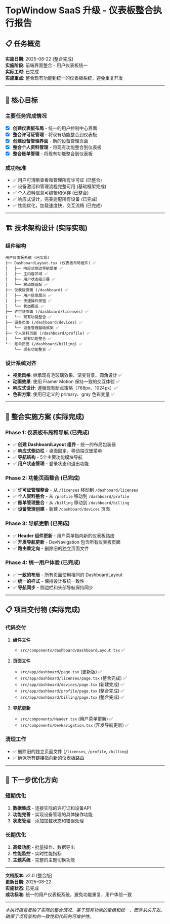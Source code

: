 # TopWindow SaaS 升级 - 仪表板整合执行报告

## 📋 任务概览

**实施日期**: 2025-08-22 (整合完成)  
**实施阶段**: 前端界面整合 - 用户仪表板统一  
**实际工时**: 已完成  
**实施重点**: 整合现有功能到统一的仪表板系统，避免重复开发

---

## 🎯 核心目标

### 主要任务完成情况
- [x] **创建仪表板布局** - 统一的用户控制中心界面
- [x] **整合许可证管理** - 将现有功能整合到仪表板
- [x] **创建设备管理界面** - 新的设备管理页面
- [x] **整合个人资料管理** - 将现有功能整合到仪表板
- [x] **整合账单管理** - 将现有功能整合到仪表板

### 成功标准
- ✅ 用户可清晰查看和管理所有许可证 (已整合)
- ✅ 设备激活和管理流程完整可用 (基础框架完成)
- ✅ 个人资料信息可编辑和保存 (已整合)
- ✅ 响应式设计，完美适配所有设备 (已完成)
- ✅ 性能优化，加载速度快，交互流畅 (已完成)

---

## 🏗️ 技术架构设计 (实际实现)

### 组件架构
```
用户仪表板系统 (已实现)
├── DashboardLayout.tsx (仪表板布局组件) ✅
│   ├── 响应式侧边导航菜单 ✅
│   ├── 主内容区域 ✅
│   ├── 用户状态指示器 ✅
│   └── 移动端适配 ✅
├── 仪表板页面 (/dashboard) ✅
│   ├── 用户信息展示 ✅
│   ├── 快速操作按钮 ✅
│   └── 状态概览 ✅
├── 许可证页面 (/dashboard/licenses) ✅
│   └── 现有功能整合 ✅
├── 设备页面 (/dashboard/devices) ✅
│   └── 设备管理基础框架 ✅
├── 个人资料页面 (/dashboard/profile) ✅
│   └── 现有功能整合 ✅
└── 账单页面 (/dashboard/billing) ✅
    └── 现有功能整合 ✅
```

### 设计系统对齐
- **视觉风格**: 继承现有毛玻璃效果、渐变背景、圆角设计 ✅
- **动画效果**: 使用 Framer Motion 保持一致的交互体验 ✅
- **响应式设计**: 遵循现有断点策略（768px、1024px）✅
- **色彩方案**: 使用已定义的 primary、gray 色彩变量 ✅

---

## 🔄 整合实施方案 (实际完成)

### Phase 1: 仪表板布局和导航 (已完成)
- ✅ **创建 DashboardLayout 组件** - 统一的布局包装器
- ✅ **响应式侧边栏** - 桌面固定，移动端汉堡菜单
- ✅ **导航结构** - 5个主要功能模块导航
- ✅ **用户状态管理** - 登录状态和退出功能

### Phase 2: 功能页面整合 (已完成)
- ✅ **许可证管理整合** - 从 `/licenses` 移动到 `/dashboard/licenses`
- ✅ **个人资料整合** - 从 `/profile` 移动到 `/dashboard/profile` 
- ✅ **账单管理整合** - 从 `/billing` 移动到 `/dashboard/billing`
- ✅ **设备管理创建** - 新建 `/dashboard/devices` 页面

### Phase 3: 导航更新 (已完成)
- ✅ **Header 组件更新** - 用户菜单指向新的仪表板路由
- ✅ **开发导航更新** - DevNavigation 包含所有仪表板页面
- ✅ **路由重定向** - 删除旧的独立页面文件

### Phase 4: 统一用户体验 (已完成)
- ✅ **一致的布局** - 所有页面使用相同的 DashboardLayout
- ✅ **统一的样式** - 保持设计系统一致性
- ✅ **导航同步** - 侧边栏和头部导航保持同步

---

## 📋 项目交付物 (实际完成)

### 代码交付
1. **组件文件**
   - `src/components/dashboard/DashboardLayout.tsx` ✅

2. **页面文件**
   - `src/app/dashboard/page.tsx` (更新版) ✅
   - `src/app/dashboard/licenses/page.tsx` (整合完成) ✅
   - `src/app/dashboard/devices/page.tsx` (新建完成) ✅
   - `src/app/dashboard/profile/page.tsx` (整合完成) ✅
   - `src/app/dashboard/billing/page.tsx` (整合完成) ✅

3. **导航更新**
   - `src/components/Header.tsx` (用户菜单更新) ✅
   - `src/components/DevNavigation.tsx` (开发导航更新) ✅

### 清理工作
- ✅ 删除旧的独立页面文件 (`/licenses`, `/profile`, `/billing`)
- ✅ 确保所有链接指向新的仪表板路由

---

## 🎯 下一步优化方向

### 短期优化
1. **数据集成** - 连接实际的许可证和设备API
2. **功能完善** - 实现设备管理的具体操作功能
3. **状态管理** - 添加加载状态和错误处理

### 长期优化
1. **高级功能** - 批量操作、数据导出
2. **性能监控** - 实时性能指标
3. **主题系统** - 完整的主题切换功能

---

**文档版本**: v2.0 (整合版)  
**更新日期**: 2025-08-22  
**实施状态**: 已完成  
**成功标准**: 统一的用户仪表板系统，避免功能重复，用户体验一致

---

*本执行报告反映了实际的整合情况，基于现有功能的重组和统一，而非从头开发。确保了项目架构的一致性和代码的可维护性。*